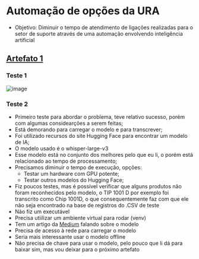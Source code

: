 # Automação de opções da URA

- Objetivo: Diminuir o tempo de atendimento de ligações realizadas para o setor de suporte através de uma automação envolvendo inteligência artificial

## [Artefato 1](https://github.com/victorhugochrisosthemos/automacao_opcoes_da_ura/tree/main/artefato1)

### Teste 1

![image](https://github.com/user-attachments/assets/c7a9202b-0c10-462f-b44e-15421bc9ad87)


### Teste 2


- Primeiro teste para abordar o problema, teve relativo sucesso, porém com algumas considearções a serem feitas;
- Está demorando para carregar o modelo e para transcrever;
- Foi utilizado recursos do site Hugging Face para encontrar um modelo de IA;
- O modelo usado é o whisper-large-v3
- Esse modelo está no conjunto dos melhores pelo que eu li, o porém está relacionado ao tempo de processamento;
- Precisamos diminuir o tempo de execução, opções:
  - Testar um hardware com GPU potente;
  - Testar outros modelos do Hugging Face;
- Fiz poucos testes, mas é possível verificar que alguns produtos não foram reconhecidos pelo modelo, o TIP 1001 D por exemplo foi transcrito como Chip 1001D, o que consequentemente faz com que ele não seja encontrado na base de registros do .CSV de teste
- Não fiz um executável
- Precisa utiilizar um ambiente virtual para rodar (venv)
- Tem um artigo da [Medium](https://medium.com/axinc-ai/whisper-large-v3-turbo-high-accuracy-and-fast-speech-recognition-model-be2f6af77bdc) falando sobre o modelo
- Precisa de acesso à rede para carregar o modelo
- Seria mais interessante usar o modelo offline
- Não precisa de chave para usar o modelo, pelo pouco que li dá para baixar sim, mas vou deixar para o próximo artefato
